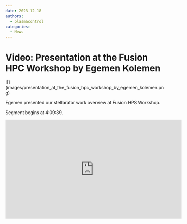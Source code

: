 ```yaml
---
date: 2023-12-18
authors:
  - plasmacontrol
categories:
  - News
---
```


# Video: Presentation at the Fusion HPC Workshop by Egemen Kolemen

<div class="post-title-image" markdown="span">
![](images/presentation_at_the_fusion_hpc_workshop_by_egemen_kolemen.png)
</div>

Egemen presented our stellarator work overview at Fusion HPS Workshop.

<!-- more -->

Segment begins at 4:09:39.

<div class="video-wrapper">
<iframe width="560" height="315" src="https://www.youtube.com/embed/8V0TJUXKEhY?si=3SSgS1yQWL3gnjNP" title="YouTube video player" frameborder="0" allow="accelerometer; autoplay; clipboard-write; encrypted-media; gyroscope; picture-in-picture; web-share" referrerpolicy="strict-origin-when-cross-origin" allowfullscreen></iframe>
</div>